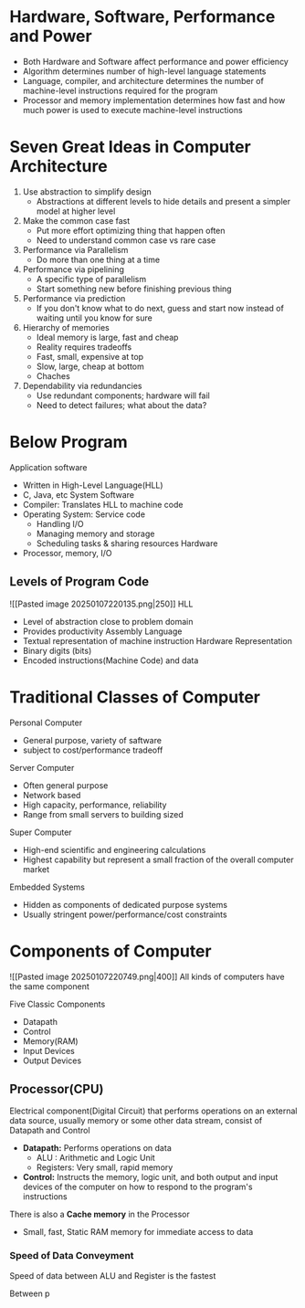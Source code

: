 # Hardware, Software, Performance and Power
- Both Hardware and Software affect performance and power efficiency
- Algorithm determines number of high-level language statements
- Language, compiler, and architecture determines the number of machine-level instructions required for the program
- Processor and memory implementation determines how fast and how much power is used to execute machine-level instructions

# Seven Great Ideas in Computer Architecture
1. Use abstraction to simplify design
	- Abstractions at different levels to hide details and present a simpler model at higher level
2. Make the common case fast
	- Put more effort optimizing thing that happen often
	- Need to understand common case vs rare case
3. Performance via Parallelism
	- Do more than one thing at a time
4. Performance via pipelining
	- A specific type of parallelism
	- Start something new before finishing previous thing
5. Performance via prediction
	- If you don't know what to do next, guess and start now instead of waiting until you know for sure
6. Hierarchy of memories
	- Ideal memory is large, fast and cheap
	- Reality requires tradeoffs
	- Fast, small, expensive at top
	- Slow, large, cheap at bottom
	- Chaches
7. Dependability via redundancies
	- Use redundant components; hardware will fail
	- Need to detect failures; what about the data?

# Below Program
Application software
- Written in High-Level Language(HLL)
- C, Java, etc
System Software
- Compiler: Translates HLL to machine code
- Operating System: Service code
	- Handling I/O
	- Managing memory and storage
	- Scheduling tasks & sharing resources
Hardware
- Processor, memory, I/O

## Levels of Program Code
![[Pasted image 20250107220135.png|250]]
HLL
- Level of abstraction close to problem domain
- Provides productivity
Assembly Language
- Textual representation of machine instruction
Hardware Representation
- Binary digits (bits)
- Encoded instructions(Machine Code) and data

# Traditional Classes of Computer
Personal Computer
- General purpose, variety of saftware
- subject to cost/performance tradeoff

Server Computer
- Often general purpose
- Network based
- High capacity, performance, reliability
- Range from small servers to building sized

Super Computer
- High-end scientific and engineering calculations
- Highest capability but represent a small fraction of the overall computer market

Embedded Systems
- Hidden as components of dedicated purpose systems
- Usually stringent power/performance/cost constraints

# Components of Computer
![[Pasted image 20250107220749.png|400]]
All kinds of computers have the same component

Five Classic Components
- Datapath
- Control
- Memory(RAM)
- Input Devices
- Output Devices

## Processor(CPU)
Electrical component(Digital Circuit) that performs operations on an external data source, usually memory or some other data stream, consist of Datapath and Control
- **Datapath:** Performs operations on data
	- ALU : Arithmetic and Logic Unit
	- Registers: Very small, rapid memory
- **Control:** Instructs the memory, logic unit, and both output and input devices of the computer on how to respond to the program's instructions

There is also a **Cache memory** in the Processor
- Small, fast, Static RAM memory for immediate access to data

### Speed of Data Conveyment
Speed of data between ALU and Register is the fastest

Between p

